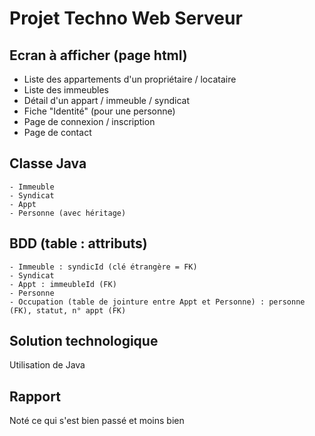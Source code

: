 # Projet Techno Web Serveur

## Ecran à afficher (page html)

- Liste des appartements d'un propriétaire / locataire
- Liste des immeubles
- Détail d'un appart / immeuble / syndicat
- Fiche "Identité" (pour une personne)
- Page de connexion / inscription
- Page de contact
	
## Classe Java

	- Immeuble
	- Syndicat
	- Appt
	- Personne (avec héritage)
	
## BDD (table : attributs)

	- Immeuble : syndicId (clé étrangère = FK)
	- Syndicat
	- Appt : immeubleId (FK)
	- Personne
	- Occupation (table de jointure entre Appt et Personne) : personne (FK), statut, n° appt (FK)
	
## Solution technologique

Utilisation de Java

## Rapport

Noté ce qui s'est bien passé et moins bien
